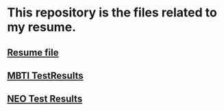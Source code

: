 # This repository is the files related to my resume. 

## [Resume file](https://github.com/yourhonor1996/Resume/blob/master/Mohammad%20Alavi%20-%20Resume.pdf)


## [MBTI TestResults](https://github.com/yourhonor1996/Resume/blob/master/JobVision%20MBTI_Mohammad%20Alavi.pdf)


## [NEO Test Results](https://github.com/yourhonor1996/Resume/blob/master/JobVision%20NEO_Mohammad%20Alavi.pdf)
